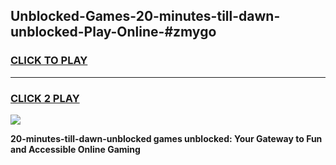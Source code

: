 
## Unblocked-Games-20-minutes-till-dawn-unblocked-Play-Online-#zmygo
<h3>
<a href="https://premium.freeplayer.one?title=20-minutes-till-dawn-unblocked&ref=24F">CLICK TO PLAY</a></h3>
<hr>

<h3>
<a href="https://premium.freeplayer.one?title=20-minutes-till-dawn-unblocked&ref=24F">CLICK 2 PLAY</a>
  
</h3>

<a href="https://premium.freeplayer.one?title=20-minutes-till-dawn-unblocked&ref=24F/"><img src="https://clearcache.store/games.png"></a>


**20-minutes-till-dawn-unblocked games unblocked: Your Gateway to Fun and Accessible Online Gaming**
